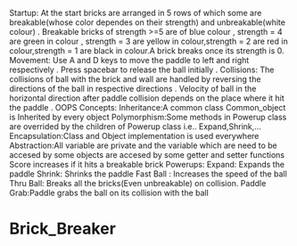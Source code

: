 Startup:
At the start bricks are arranged in 5 rows of which some are breakable(whose color dependes on their strength) and unbreakable(white colour) . Breakable bricks of strength >=5 are of blue colour , strength = 4 are green in colour , strength = 3 are yellow in colour,strength = 2 are red in colour,strength = 1 are black in colour.A brick breaks once its strength is 0.
Movement:
Use A and D keys to move the paddle to left and right respectively . Press spacebar to release the ball initially . 
Collisions:
The collisions of ball with the brick and wall are handled by reversing the directions of the ball in respective directions . Velocity of ball in the horizontal direction after paddle collision depends on the place where it hit the paddle . 
OOPS Concepts:
Inheritance:A common class Common_object is Inherited by every object
Polymorphism:Some methods in Powerup class are overrided by the children of Powerup class i.e.. Expand,Shrink,...
Encapsulation:Class and Object implementation is used everywhere
Abstraction:All variable are private and the variable which are need to be accesed by some objects are accesed by some getter and setter functions
Score increases if it hits a breakable brick
Powerups:
Expand: Expands the paddle
Shrink: Shrinks the paddle
Fast Ball : Increases the speed of the ball
Thru Ball: Breaks all the bricks(Even unbreakable) on collision.
Paddle Grab:Paddle grabs the ball on its collision with the ball
# Brick_Breaker
